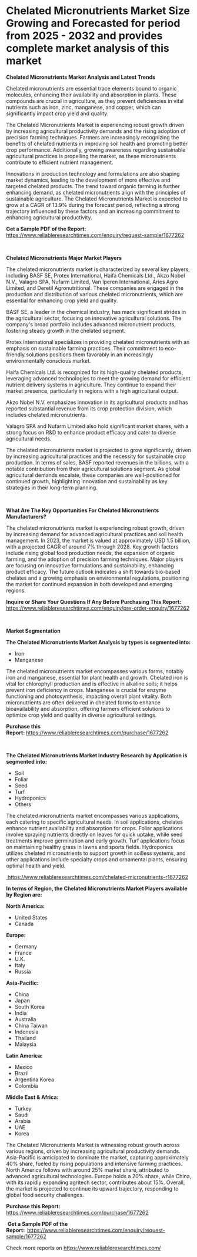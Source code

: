 <p><h1>Chelated Micronutrients Market Size Growing and Forecasted for period from 2025 - 2032 and provides complete market analysis of this market</h1></p><p><strong>Chelated Micronutrients Market Analysis and Latest Trends</strong></p>
<p><p>Chelated micronutrients are essential trace elements bound to organic molecules, enhancing their availability and absorption in plants. These compounds are crucial in agriculture, as they prevent deficiencies in vital nutrients such as iron, zinc, manganese, and copper, which can significantly impact crop yield and quality. </p><p>The Chelated Micronutrients Market is experiencing robust growth driven by increasing agricultural productivity demands and the rising adoption of precision farming techniques. Farmers are increasingly recognizing the benefits of chelated nutrients in improving soil health and promoting better crop performance. Additionally, growing awareness regarding sustainable agricultural practices is propelling the market, as these micronutrients contribute to efficient nutrient management.</p><p>Innovations in production technology and formulations are also shaping market dynamics, leading to the development of more effective and targeted chelated products. The trend toward organic farming is further enhancing demand, as chelated micronutrients align with the principles of sustainable agriculture. The Chelated Micronutrients Market is expected to grow at a CAGR of 13.9% during the forecast period, reflecting a strong trajectory influenced by these factors and an increasing commitment to enhancing agricultural productivity.</p></p>
<p><strong>Get a Sample PDF of the Report:&nbsp;</strong> <a href="https://www.reliableresearchtimes.com/enquiry/request-sample/1677262?utm_campaign=3293&utm_medium=2&utm_source=Github&utm_content=ia&utm_term=24032025&utm_id=chelated-micronutrients">https://www.reliableresearchtimes.com/enquiry/request-sample/1677262</a></p>
<p>&nbsp;</p>
<p><strong>Chelated Micronutrients Major Market Players</strong></p>
<p><p>The chelated micronutrients market is characterized by several key players, including BASF SE, Protex International, Haifa Chemicals Ltd., Akzo Nobel N.V., Valagro SPA, Nufarm Limited, Van Iperen International, Aries Agro Limited, and Deretil Agronutritional. These companies are engaged in the production and distribution of various chelated micronutrients, which are essential for enhancing crop yield and quality.</p><p>BASF SE, a leader in the chemical industry, has made significant strides in the agricultural sector, focusing on innovative agricultural solutions. The company's broad portfolio includes advanced micronutrient products, fostering steady growth in the chelated segment. </p><p>Protex International specializes in providing chelated micronutrients with an emphasis on sustainable farming practices. Their commitment to eco-friendly solutions positions them favorably in an increasingly environmentally conscious market.</p><p>Haifa Chemicals Ltd. is recognized for its high-quality chelated products, leveraging advanced technologies to meet the growing demand for efficient nutrient delivery systems in agriculture. They continue to expand their market presence, particularly in regions with a high agricultural output.</p><p>Akzo Nobel N.V. emphasizes innovation in its agricultural products and has reported substantial revenue from its crop protection division, which includes chelated micronutrients. </p><p>Valagro SPA and Nufarm Limited also hold significant market shares, with a strong focus on R&D to enhance product efficacy and cater to diverse agricultural needs.</p><p>The chelated micronutrients market is projected to grow significantly, driven by increasing agricultural practices and the necessity for sustainable crop production. In terms of sales, BASF reported revenues in the billions, with a notable contribution from their agricultural solutions segment. As global agricultural demands escalate, these companies are well-positioned for continued growth, highlighting innovation and sustainability as key strategies in their long-term planning.</p></p>
<p>&nbsp;</p>
<p><strong>What Are The Key Opportunities For Chelated Micronutrients Manufacturers?</strong></p>
<p><p>The chelated micronutrients market is experiencing robust growth, driven by increasing demand for advanced agricultural practices and soil health management. In 2023, the market is valued at approximately USD 1.5 billion, with a projected CAGR of around 7% through 2028. Key growth factors include rising global food production needs, the expansion of organic farming, and the adoption of precision farming techniques. Major players are focusing on innovative formulations and sustainability, enhancing product efficacy. The future outlook indicates a shift towards bio-based chelates and a growing emphasis on environmental regulations, positioning the market for continued expansion in both developed and emerging regions.</p></p>
<p><strong>Inquire or Share Your Questions If Any Before Purchasing This Report:</strong> <a href="https://www.reliableresearchtimes.com/enquiry/pre-order-enquiry/1677262?utm_campaign=3293&utm_medium=2&utm_source=Github&utm_content=ia&utm_term=24032025&utm_id=chelated-micronutrients">https://www.reliableresearchtimes.com/enquiry/pre-order-enquiry/1677262</a></p>
<p>&nbsp;</p>
<p><strong>Market Segmentation</strong></p>
<p><strong>The Chelated Micronutrients Market Analysis by types is segmented into:</strong></p>
<p><ul><li>Iron</li><li>Manganese</li></ul></p>
<p><p>The chelated micronutrients market encompasses various forms, notably iron and manganese, essential for plant health and growth. Chelated iron is vital for chlorophyll production and is effective in alkaline soils; it helps prevent iron deficiency in crops. Manganese is crucial for enzyme functioning and photosynthesis, impacting overall plant vitality. Both micronutrients are often delivered in chelated forms to enhance bioavailability and absorption, offering farmers efficient solutions to optimize crop yield and quality in diverse agricultural settings.</p></p>
<p><strong>Purchase this Report:&nbsp;</strong><a href="https://www.reliableresearchtimes.com/purchase/1677262?utm_campaign=3293&utm_medium=2&utm_source=Github&utm_content=ia&utm_term=24032025&utm_id=chelated-micronutrients">https://www.reliableresearchtimes.com/purchase/1677262</a></p>
<p>&nbsp;</p>
<p><strong>The Chelated Micronutrients Market Industry Research by Application is segmented into:</strong></p>
<p><ul><li>Soil</li><li>Foliar</li><li>Seed</li><li>Turf</li><li>Hydroponics</li><li>Others</li></ul></p>
<p><p>The chelated micronutrients market encompasses various applications, each catering to specific agricultural needs. In soil applications, chelates enhance nutrient availability and absorption for crops. Foliar applications involve spraying nutrients directly on leaves for quick uptake, while seed treatments improve germination and early growth. Turf applications focus on maintaining healthy grass in lawns and sports fields. Hydroponics utilizes chelated micronutrients to support growth in soilless systems, and other applications include specialty crops and ornamental plants, ensuring optimal health and yield.</p></p>
<p><a href="https://www.reliableresearchtimes.com/chelated-micronutrients-r1677262?utm_campaign=3293&utm_medium=2&utm_source=Github&utm_content=ia&utm_term=24032025&utm_id=chelated-micronutrients">&nbsp;https://www.reliableresearchtimes.com/chelated-micronutrients-r1677262</a></p>
<p><strong>In terms of Region, the Chelated Micronutrients Market Players available by Region are:</strong></p>
<p>
    <p> <strong> North America: </strong>
        <ul>
            <li>United States</li>
            <li>Canada</li>
        </ul>
        </p> 
    <p> <strong> Europe: </strong>
        <ul>
            <li>Germany</li>
            <li>France</li>
            <li>U.K.</li>
            <li>Italy</li>
            <li>Russia</li>
        </ul>
        </p> 
    <p> <strong> Asia-Pacific: </strong>
        <ul>
            <li>China</li>
            <li>Japan</li>
            <li>South Korea</li>
            <li>India</li>
            <li>Australia</li>
            <li>China Taiwan</li>
            <li>Indonesia</li>
            <li>Thailand</li>
            <li>Malaysia</li>
        </ul>
        </p> 
    <p> <strong> Latin America: </strong>
        <ul>
            <li>Mexico</li>
            <li>Brazil</li>
            <li>Argentina Korea</li>
            <li>Colombia</li>
        </ul>
        </p> 
    <p> <strong> Middle East & Africa: </strong>
        <ul>
            <li>Turkey</li>
            <li>Saudi</li>
            <li>Arabia</li>
            <li>UAE</li>
            <li>Korea</li>
        </ul>
    </p>
    </p>
<p><p>The Chelated Micronutrients Market is witnessing robust growth across various regions, driven by increasing agricultural productivity demands. Asia-Pacific is anticipated to dominate the market, capturing approximately 40% share, fueled by rising populations and intensive farming practices. North America follows with around 25% market share, attributed to advanced agricultural technologies. Europe holds a 20% share, while China, with its rapidly expanding agritech sector, contributes about 15%. Overall, the market is projected to continue its upward trajectory, responding to global food security challenges.</p></p>
<p><strong>Purchase this Report: </strong><a href="https://www.reliableresearchtimes.com/purchase/1677262?utm_campaign=3293&utm_medium=2&utm_source=Github&utm_content=ia&utm_term=24032025&utm_id=chelated-micronutrients">https://www.reliableresearchtimes.com/purchase/1677262</a></p>
<p>&nbsp;<strong>Get a Sample PDF of the Report:&nbsp;&nbsp;</strong><a href="https://www.reliableresearchtimes.com/enquiry/request-sample/1677262?utm_campaign=3293&utm_medium=2&utm_source=Github&utm_content=ia&utm_term=24032025&utm_id=chelated-micronutrients">https://www.reliableresearchtimes.com/enquiry/request-sample/1677262</a></p>
<p><strong></strong></p>
<p>Check more reports on <a href="https://www.reliableresearchtimes.com/?utm_campaign=3293&utm_medium=2&utm_source=Github&utm_content=ia&utm_term=24032025&utm_id=chelated-micronutrients">https://www.reliableresearchtimes.com/</a></p>